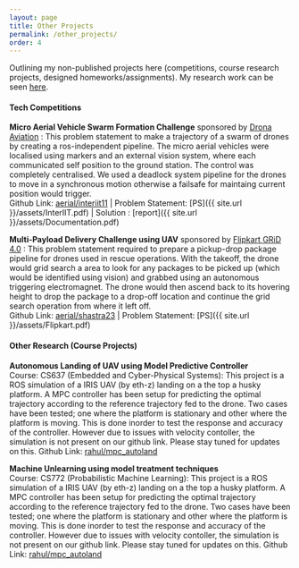 ```yaml
---
layout: page
title: Other Projects
permalink: /other_projects/
order: 4
---
```


Outlining my non-published projects here (competitions, course research projects, designed homeworks/assignments). My research work can be seen [here](/research/).

#### **Tech Competitions**

**Micro Aerial Vehicle Swarm Formation Challenge** sponsored by [Drona Aviation](https://www.dronaaviation.com/) : This problem statement to make a trajectory of a swarm of drones by creating a ros-independent pipeline. The micro aerial vehicles were localised using markers and an external vision system, where each communicated self position to the ground station. The control was completely centralised. We used a deadlock system pipeline for the drones to move in a synchronous motion otherwise a failsafe for maintaing current position would trigger.   
Github Link: [aerial/interiit11](https://github.com/AerialRobotics-IITK/interiit_11.0) | Problem Statement: [PS]({{ site.url }}/assets/InterIIT.pdf) | Solution : [report]({{ site.url }}/assets/Documentation.pdf)

**Multi-Payload Delivery Challenge using UAV** sponsored by [Flipkart GRiD 4.0](https://unstop.com/competitions/flipkart-grid-40-robotics-challenge-in-association-with-shaastra-iit-madras-shaastra-2023-indian-institute-o-431848) : This problem statement required to prepare a pickup-drop package pipeline for drones used in rescue operations. With the takeoff, the drone would grid search a area to look for any packages to be picked up (which would be identified using vision) and grabbed using an autonomous triggering electromagnet. The drone would then ascend back to its hovering height to drop the package to a drop-off location and continue the grid search operation from where it left off.    
Github Link: [aerial/shastra23](https://github.com/AerialRobotics-IITK/shastra23) | Problem Statement: [PS]({{ site.url }}/assets/Flipkart.pdf)

#### **Other Research (Course Projects)**

**Autonomous Landing of UAV using Model Predictive Controller**   
Course: CS637 (Embedded and Cyber-Physical Systems): This project is a ROS simulation of a IRIS UAV (by eth-z) landing on a the top a husky platform. A MPC controller has been setup for predicting the optimal trajectory according to the reference trajectory fed to the drone. Two cases have been tested; one where the platform is stationary and other where the platform is moving. This is done inorder to test the response and accuracy of the controller. However due to issues with velocity contoller, the simulation is not present on our github link. Please stay tuned for updates on this.
Github Link: [rahul/mpc_autoland](https://github.com/rrustagi20/MPC_AutoLanding/tree/main)

**Machine Unlearning using model treatment techniques**   
Course: CS772 (Probabilistic Machine Learning): This project is a ROS simulation of a IRIS UAV (by eth-z) landing on a the top a husky platform. A MPC controller has been setup for predicting the optimal trajectory according to the reference trajectory fed to the drone. Two cases have been tested; one where the platform is stationary and other where the platform is moving. This is done inorder to test the response and accuracy of the controller. However due to issues with velocity contoller, the simulation is not present on our github link. Please stay tuned for updates on this.
Github Link: [rahul/mpc_autoland](https://github.com/rrustagi20/MPC_AutoLanding/tree/main)

<!-- []() -->
<!-- [Self-supervised Learning on 3D Point Clouds](https://github.com/rrustagi20/pointnet-acd-deformations): New algorithms for self-supervised learning on point clouds, where we teach models to discriminate between real and fake objects. To create fake objects, we perform global perturbations to segments of an object derived from [Approximate Convex Decomposition](https://arxiv.org/abs/2003.13834) ([report]({{ site.url }}/assets/point_cloud_discriminate.pdf)).

[MixMatch on Vision + Language Tasks (NLVR2)](https://github.com/rrustagi20/mixmatch-lxmert): An attempt to integrate the [MixMatch](https://arxiv.org/abs/1905.02249) data augmentation algorithm for semi-supervised image classification to the challenging setting of [NLVR2](http://lil.nlp.cornell.edu/nlvr), where the input space has both images and text ([report](https://sumanvid97.github.io/docs/cv_report.pdf)).

[Research Exchange - A Collaborative Paper Annotation Tool](https://github.com/rrustagi20/research-exchange) - A platform to collaboratively annotate scientific literature to help newcomers understand research papers, built during an Human Computer Interaction course project ([report]({{ site.url }}/assets/research-exchange.pdf)).

[Inference Networks for Structured Prediction](https://github.com/TheShadow29/infnet-spen) - A TensorFlow implementation for the multi-label classification experiments in [Learning Approximate Inference Networks for Structured Prediction](https://arxiv.org/abs/1803.03376). Also contains experiments on the [FIGMENT](http://cistern.cis.lmu.de/figment/) dataset and a extension to Inference Network training algorithm based on [Wasserstein GANs](https://arxiv.org/abs/1704.00028) ([report](https://people.cs.umass.edu/~kalpesh/infnet.pdf)).

[Diversity Sampling in Machine Learning](http://github.com/rrustagi20/diversity-sampling) - An implementation of [Diverse Beam Search for Neural Networks](https://arxiv.org/abs/1610.02424) in Language Modelling. Also contains the original (slightly modified code) for the interactive segmentation experiments in [Diverse M-Best Solutions in MRFs](http://ttic.uchicago.edu/~gregory/papers/MBestModes.pdf) ([report](https://people.cs.umass.edu/~kalpesh/diversity.pdf)).

[Macro Actions in Reinforcement Learning](https://github.com/rrustagi20/macro-action-rl) - A suite of five algorithms (including ideas from "[Learning to Repeat: Fine Grained Action Repetition for Deep Reinforcement Learning](https://arxiv.org/abs/1702.06054)") encouraging agents to repeat actions ([report](https://people.cs.umass.edu/~kalpesh/macro.pdf)).

[Single Image Haze Removal](https://github.com/rrustagi20/blind-dehazing) - An implementation of He et al. 2009, "[Single Image Haze Removal using Dark Channel Prior](https://www.robots.ox.ac.uk/~vgg/rg/papers/hazeremoval.pdf)" and an ongoing implementation of Bahat & Irani 2016, "[Blind Dehazing using Internal Patch Recurrence](http://ieeexplore.ieee.org/document/7492870/)" ([report](https://people.cs.umass.edu/~kalpesh/dehaze.pdf)).

[CNNs for Sentence Classification](https://github.com/rrustagi20/tf-sentence-classification) - A TensorFlow 1.1 implementation of Kim 2014, "[Convolutional Neural Networks for Sentence Classification](https://arxiv.org/abs/1408.5882)".  

[Brittle Fracture Simulation](https://github.com/rrustagi20/brittle-fracture-simulation) - Python implementation of O'Brien and Hodgins 1999, "[Graphical Modeling and Animation of Brittle Fracture](http://graphics.berkeley.edu/papers/Obrien-GMA-1999-08/Obrien-GMA-1999-08.pdf)".  

[ECG Signal Analysis](https://github.com/rrustagi20/ecg-analysis) - Python implementation of parts of Christopher Buck, Aneesh Sampath 2013, “[ECG Signal Analysis for Myocardial Infarction Detection.](https://cnx.org/contents/VZtarYnV@2.1:WO1d4SJW@1/Introduction)”.   -->

<!-- #### **Course Materials** -->

<!-- [Homework](https://github.com/rrustagi20/allennlp-probe-hw) on linguistic probe tasks designed for UMass Amherst's grad NLP class using [AllenNLP](https://allennlp.org/). -->

<!-- #### **Open Source Contributions** -->

<!-- * Primary Contributor / Maintainer - [mozilla/wptview](https://github.com/mozilla/wptview)
* Significant Contributions - [mozilla/gecko-dev](https://github.com/mozilla/gecko-dev/) (Firefox), [mozilla/treeherder](https://github.com/mozilla/treeherder), [mozilla/mozilla_ci_tools](https://github.com/mozilla/mozilla_ci_tools)
* Other Contributions - [mozilla-b2g/gaia](https://github.com/mozilla-b2g/gaia/) (Firefox OS), [mozilla-bteam/bmo](https://github.com/mozilla-bteam/bmo) (Bugzilla), [rust-lang-nursery/rust-clippy](https://github.com/rust-lang-nursery/rust-clippy), [arslanbilal/git-cheat-sheet](https://github.com/arslanbilal/git-cheat-sheet), [servo/servo](https://github.com/servo/servo), [w3c/web-platform-tests](https://github.com/w3c/web-platform-tests), [sunpy/sunpy](https://github.com/sunpy/sunpy), [taskcluster/taskcluster-client](https://github.com/taskcluster/taskcluster-client.py/graphs/contributors), [saketkc/fos-proposals](https://github.com/saketkc/fos-proposals), [mozilla/geckodriver](https://github.com/mozilla/geckodriver), [mozilla/pulse_actions](https://github.com/mozilla/pulse_actions) -->
